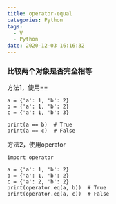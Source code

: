 ```yaml
---
title: operator-equal
categories: Python
tags:
  - V
  - Python
date: 2020-12-03 16:16:32
---
```


### 比较两个对象是否完全相等

方法1，使用==

```
a = {'a': 1, 'b': 2}
b = {'a': 1, 'b': 2}
c = {'a': 1, 'b': 3}

print(a == b)  # True
print(a == c)  # False
```

方法2，使用operator

```
import operator

a = {'a': 1, 'b': 2}
b = {'a': 1, 'b': 2}
c = {'a': 2, 'b': 2}
print(operator.eq(a, b))  # True
print(operator.eq(a, c))  # False
```

 <!-- more -->